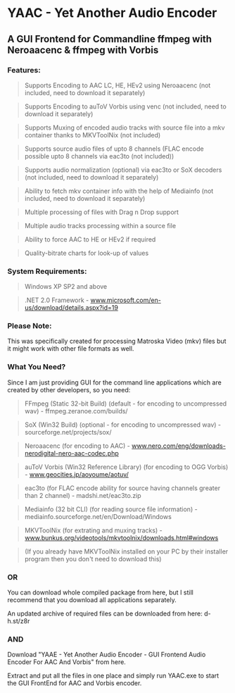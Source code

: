 # YAAC - Yet Another Audio Encoder #
## A GUI Frontend for Commandline ffmpeg with Neroaacenc & ffmpeg with Vorbis ##

### Features: ###

> Supports Encoding to AAC LC, HE, HEv2 using Neroaacenc (not included, need to download it separately)

> Supports Encoding to auToV Vorbis using venc (not included, need to download it separately)

> Supports Muxing of encoded audio tracks with source file into a mkv container thanks to MKVToolNix (not included)

> Supports source audio files of upto 8 channels (FLAC encode possible upto 8 channels via eac3to (not included))

> Supports audio normalization (optional) via eac3to or SoX decoders (not included, need to download it separately)

> Ability to fetch mkv container info with the help of Mediainfo (not included, need to download it separately)

> Multiple processing of files with Drag n Drop support

> Multiple audio tracks processing within a source file

> Ability to force AAC to HE or HEv2 if required

> Quality-bitrate charts for look-up of values


### System Requirements: ###

> Windows XP SP2 and above

> .NET 2.0 Framework - www.microsoft.com/en-us/download/details.aspx?id=19

### Please Note: ###

This was specifically created for processing Matroska Video (mkv) files but it might work with other file formats as well.

### What You Need? ###

Since I am just providing GUI for the command line applications which are created by other developers, so you need:

> FFmpeg (Static 32-bit Build) (default - for encoding to uncompressed wav) - ffmpeg.zeranoe.com/builds/

> SoX (Win32 Build) (optional - for encoding to uncompressed wav) - sourceforge.net/projects/sox/

> Neroaacenc (for encoding to AAC) - www.nero.com/eng/downloads-nerodigital-nero-aac-codec.php

> auToV Vorbis (Win32 Reference Library) (for encoding to OGG Vorbis) - www.geocities.jp/aoyoume/aotuv/

> eac3to (for FLAC encode ability for source having channels greater than 2 channel) - madshi.net/eac3to.zip

> Mediainfo (32 bit CLI) (for reading source file information) - mediainfo.sourceforge.net/en/Download/Windows

> MKVToolNix (for extrating and muxing tracks) - www.bunkus.org/videotools/mkvtoolnix/downloads.html#windows

> (If you already have MKVToolNix installed on your PC by their installer program then you don't need to download this)

### OR ###

You can download whole compiled package from here, but I still recommend that you download all applications separately.

An updated archive of required files can be downloaded from here: d-h.st/z8r

### AND ###

Download "YAAE - Yet Another Audio Encoder - GUI Frontend Audio Encoder For AAC And Vorbis" from here.

Extract and put all the files in one place and simply run YAAC.exe to start the GUI FrontEnd for AAC and Vorbis encoder.